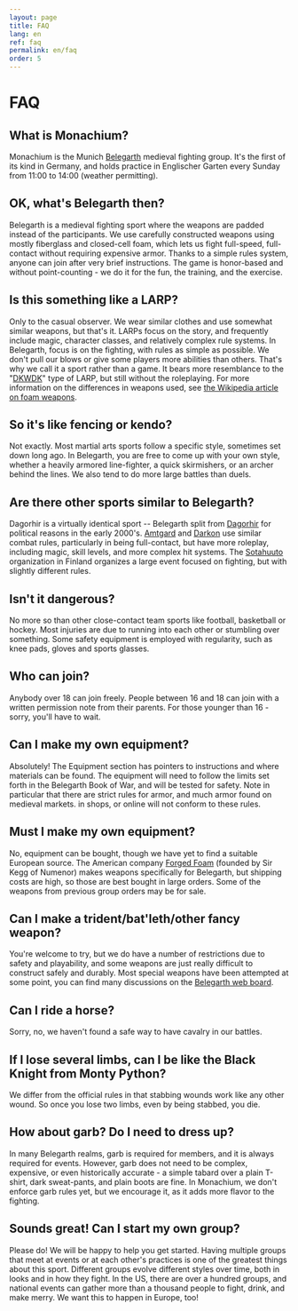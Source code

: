 ```yaml
---
layout: page
title: FAQ
lang: en
ref: faq
permalink: en/faq
order: 5
---
```


# FAQ
## What is Monachium? 
Monachium is the Munich [Belegarth](https://www.belegarth.com) medieval fighting group. 
It's the first of its kind in Germany, and holds practice in Englischer Garten every Sunday from 11:00 to 14:00 (weather permitting).

## OK, what's Belegarth then?
Belegarth is a medieval fighting sport where the weapons are padded instead of the participants. We use carefully constructed weapons using mostly fiberglass and closed-cell foam, which lets us fight full-speed, full-contact without requiring expensive armor. Thanks to a simple rules system,  anyone can join after very brief instructions. The game is honor-based and without point-counting - we do it for the fun, the training, and the exercise.

## Is this something like a LARP?
Only to the casual observer.  We wear similar clothes and use somewhat similar weapons, but that's it.  LARPs focus on the
story, and frequently include magic, character classes, and relatively complex rule systems.  In Belegarth, focus is on the
fighting, with rules as simple as possible. We don't pull our blows or give some players more abilities than others. That's
why we call it a sport rather than a game. It bears more resemblance to the "[DKWDK](http://www.larpwiki.de/Regeln/DKWDK)"
type of LARP, but still without the roleplaying. For more information on the differences in weapons used, see [the
Wikipedia article on foam weapons](http://en.wikipedia.org/wiki/Foam_weapon).

## So it's like fencing or kendo?
Not exactly. Most martial arts sports follow a specific style, sometimes set down long ago. In Belegarth, you are free to come up with your own style, whether a heavily armored line-fighter, a quick skirmishers, or an archer behind the lines. We also tend to do more large battles than duels.

## Are there other sports similar to Belegarth?
Dagorhir is a virtually identical sport -- Belegarth split from [Dagorhir](http://www.dagorhir.com) for political reasons 
in the early 2000's. [Amtgard](http://www.amtgardinc.com/) and [Darkon](http://www.darkon.org/) use similar combat rules, particularly in being full-contact, but have more 
roleplay, including magic, skill levels, and more complex hit systems. The [Sotahuuto](http://sotahuuto.fi/)
organization in Finland organizes a large event focused on fighting, but with slightly different rules.

## Isn't it dangerous? 
No more so than other close-contact team sports like football, basketball or hockey.  Most injuries are due to running into each other or stumbling over something. Some safety equipment is employed with regularity, such as knee pads, gloves and sports glasses.

## Who can join?
Anybody over 18 can join freely. People between 16 and 18 can join with a written permission note from their parents. For those younger than 16 - sorry, you'll have to wait.

## Can I make my own equipment?
Absolutely! The Equipment section has pointers to instructions and where materials can be found. The equipment will need to follow the limits set forth in the Belegarth Book of War, and will be tested for safety. Note in particular that there are strict rules for armor, and much armor found on medieval markets. in shops, or online will not conform to these rules.

## Must I make my own equipment?
No, equipment can be bought, though we have yet to find a suitable European source. The American company [Forged Foam](https://www.forgedfoam.omc)
(founded by Sir Kegg of Numenor) makes weapons specifically for Belegarth, but shipping costs are high, so those are best
bought in large orders. Some of the weapons from previous group orders may be for sale.

##  Can I make a trident/bat'leth/other fancy weapon?
You're welcome to try, but we do have a number of restrictions due to safety and playability, and some weapons are just really
difficult to construct safely and durably. Most special weapons have been attempted at some point, you can find many
discussions on the [Belegarth web board](http://board.belegarth.com/viewforum.php?f=4&sid=20d960cfa236f6517588ea060592a172).

## Can I ride a horse?
Sorry, no, we haven't found a safe way to have cavalry in our battles.

## If I lose several limbs, can I be like the Black Knight from Monty Python?
We differ from the official rules in that stabbing wounds work like any other wound. So once you lose two limbs, even
by being stabbed, you die. 

## How about garb? Do I need to dress up?
In many Belegarth realms, garb is required for members, and it is always required for events. However, garb does not need
to be complex, expensive, or even historically accurate - a simple tabard over a plain T-shirt, dark sweat-pants, and
plain boots are fine. In Monachium, we don't enforce garb rules yet, but we encourage it, as it adds more flavor to the
fighting.

## Sounds great! Can I start my own group?
Please do! We will be happy to help you get started. Having multiple groups that meet at events
or at each other's practices is one of the greatest things about this sport. Different groups evolve different styles
over time, both in looks and in how they fight. In the US, there are over a hundred groups, and national events
can gather more than a thousand people to fight, drink, and make merry. We want this to happen in Europe, too!
